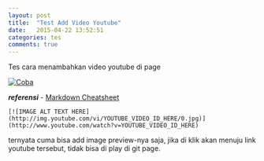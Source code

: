 ```yaml
---
layout: post
title:  "Test Add Video Youtube"
date:   2015-04-22 13:52:51
categories: tes
comments: true
---
```

Tes cara menambahkan video youtube di page

[![Coba](http://img.youtube.com/vi/CjdFF3DsklM/0.jpg)](https://www.youtube.com/watch?v=CjdFF3DsklM)


**_referensi_** - [Markdown Cheatsheet](https://github.com/adam-p/markdown-here/wiki/Markdown-Cheatsheet)

	[![IMAGE ALT TEXT HERE](http://img.youtube.com/vi/YOUTUBE_VIDEO_ID_HERE/0.jpg)](http://www.youtube.com/watch?v=YOUTUBE_VIDEO_ID_HERE)

ternyata cuma bisa add image preview-nya saja, jika di klik akan menuju link youtube tersebut, tidak bisa di play di git page.